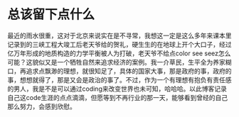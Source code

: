 # 总该留下点什么

最近的雨水很重，这对于北京来说实在是不寻常，我想这一定是这么多年来课本里记录到的三峡工程大竣工后老天爷给的贺礼，硬生生的在地球上开个大口子，经过亿万年形成的地质构造的力学平衡被人为打破，老天爷不给点color see seez怎么可能？这貌似又是一个牺牲自然来追求经济的案例。我一介草民，生平全为养家糊口，再追求点飘渺的理想，就很知足了，具体的国家大事，那是政府的事，政府的事，想想就得了，那是又会是政治的事了。不过，作为一个有理想有抱负有责任感的男人，我是不是可以通过coding来改变世界也未可知，哈哈哈。以此博客记录自己这code生涯的点点滴滴，但愿等到不再行业的那一天，能够看到曾经的自己那么努力，会感到欣慰。
